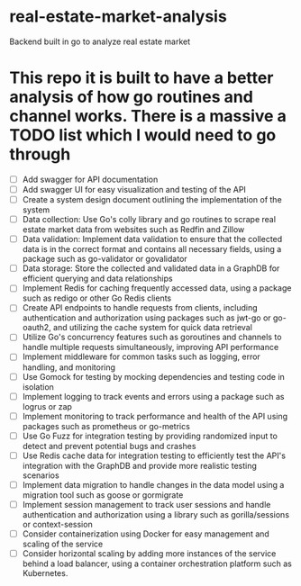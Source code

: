 # real-estate-market-analysis
Backend built in go to analyze real estate market

# This repo it is built to have a better analysis of how go routines and channel works. There is a massive a TODO list which I would need to go through


- [ ]    Add swagger for API documentation
- [ ]    Add swagger UI for easy visualization and testing of the API
- [ ]    Create a system design document outlining the implementation of the system
- [ ]    Data collection: Use Go's colly library and go routines to scrape real estate market data from websites such as Redfin and Zillow
- [ ]    Data validation: Implement data validation to ensure that the collected data is in the correct format and contains all necessary fields, using a package such as go-validator or govalidator
- [ ]    Data storage: Store the collected and validated data in a GraphDB for efficient querying and data relationships
- [ ]    Implement Redis for caching frequently accessed data, using a package such as redigo or other Go Redis clients
- [ ]    Create API endpoints to handle requests from clients, including authentication and authorization using packages such as jwt-go or go-oauth2, and utilizing the cache system for quick data retrieval
- [ ]    Utilize Go's concurrency features such as goroutines and channels to handle multiple requests simultaneously, improving API performance
- [ ]    Implement middleware for common tasks such as logging, error handling, and monitoring
- [ ]    Use Gomock for testing by mocking dependencies and testing code in isolation
- [ ]    Implement logging to track events and errors using a package such as logrus or zap
- [ ]    Implement monitoring to track performance and health of the API using packages such as prometheus or go-metrics
- [ ]    Use Go Fuzz for integration testing by providing randomized input to detect and prevent potential bugs and crashes
- [ ]    Use Redis cache data for integration testing to efficiently test the API's integration with the GraphDB and provide more realistic testing scenarios
- [ ]    Implement data migration to handle changes in the data model using a migration tool such as goose or gormigrate
- [ ]    Implement session management to track user sessions and handle authentication and authorization using a library such as gorilla/sessions or context-session
- [ ]    Consider containerization using Docker for easy management and scaling of the service
- [ ]    Consider horizontal scaling by adding more instances of the service behind a load balancer, using a container orchestration platform such as Kubernetes.

